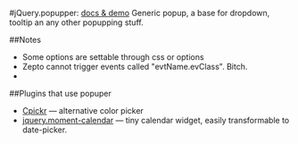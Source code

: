 #jQuery.popupper: [docs & demo](http://dfcreative.github.io/projects/popupper/)
Generic popup, a base for dropdown, tooltip an any other popupping stuff.

##Notes
* Some options are settable through css or options
* Zepto cannot trigger events called "evtName.evClass". Bitch.
* 

##Plugins that use popuper
* [Cpickr](https://github.com/dfcreative/cpickr) — alternative color picker
* [jquery.moment-calendar]() — tiny calendar widget, easily transformable to date-picker.

